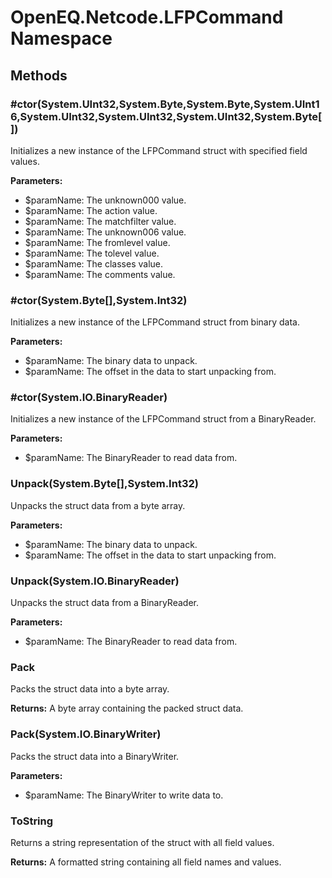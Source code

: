 ﻿# OpenEQ.Netcode.LFPCommand Namespace

## Methods

### #ctor(System.UInt32,System.Byte,System.Byte,System.UInt16,System.UInt32,System.UInt32,System.UInt32,System.Byte[])

Initializes a new instance of the LFPCommand struct with specified field values.

**Parameters:**

- $paramName: The unknown000 value.
- $paramName: The action value.
- $paramName: The matchfilter value.
- $paramName: The unknown006 value.
- $paramName: The fromlevel value.
- $paramName: The tolevel value.
- $paramName: The classes value.
- $paramName: The comments value.

### #ctor(System.Byte[],System.Int32)

Initializes a new instance of the LFPCommand struct from binary data.

**Parameters:**

- $paramName: The binary data to unpack.
- $paramName: The offset in the data to start unpacking from.

### #ctor(System.IO.BinaryReader)

Initializes a new instance of the LFPCommand struct from a BinaryReader.

**Parameters:**

- $paramName: The BinaryReader to read data from.

### Unpack(System.Byte[],System.Int32)

Unpacks the struct data from a byte array.

**Parameters:**

- $paramName: The binary data to unpack.
- $paramName: The offset in the data to start unpacking from.

### Unpack(System.IO.BinaryReader)

Unpacks the struct data from a BinaryReader.

**Parameters:**

- $paramName: The BinaryReader to read data from.

### Pack

Packs the struct data into a byte array.

**Returns:** A byte array containing the packed struct data.

### Pack(System.IO.BinaryWriter)

Packs the struct data into a BinaryWriter.

**Parameters:**

- $paramName: The BinaryWriter to write data to.

### ToString

Returns a string representation of the struct with all field values.

**Returns:** A formatted string containing all field names and values.


